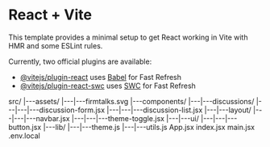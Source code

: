 # React + Vite

This template provides a minimal setup to get React working in Vite with HMR and some ESLint rules.

Currently, two official plugins are available:

- [@vitejs/plugin-react](https://github.com/vitejs/vite-plugin-react/blob/main/packages/plugin-react/README.md) uses [Babel](https://babeljs.io/) for Fast Refresh
- [@vitejs/plugin-react-swc](https://github.com/vitejs/vite-plugin-react-swc) uses [SWC](https://swc.rs/) for Fast Refresh





src/
|---assets/
|---|---firmtalks.svg
|---components/
|---|---discussions/
|---|---|---discussion-form.jsx
|---|---|---discussion-list.jsx
|---|---layout/
|---|---|---navbar.jsx
|---|---|---theme-toggle.jsx
|---|---ui/
|---|---|---button.jsx
|---lib/
|---|---theme.js
|---|---utils.js
App.jsx
index.jsx
main.jsx
.env.local

